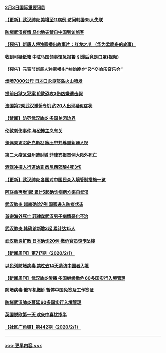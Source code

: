 #### [2月3日国际重要讯息](../pages/prog202/a102767896.md?t=02031833) 
#### [【更新】武汉肺炎 美增至11病例 访问韩国65人失联](../pages/prog202/a102758911.md?t=02031833) 
#### [防堵武汉疫情 马尔地夫禁自中国到访旅客](../pages/prog202/a102767847.md?t=02031833) 
#### [【预告】新唐人将独家播出故事片：红龙之爪 （华为孟晚舟的故事）](../pages/prog202/a102767728.md?t=02031833) 
#### [收到可疑纸箱 中驻马国领事馆急报警 引爆后竟是口罩(视频)](../pages/prog202/a102767695.md?t=02031833) 
#### [【预告】元宵节新唐人独家播出“神韵晚会”及“交响乐音乐会”](../pages/prog202/a102767674.md?t=02031833) 
#### [烟喷7000公尺 日本口永良部岛火山喷发](../pages/prog202/a102767687.md?t=02031833) 
#### [提前出狱又犯案 伦敦恐攻3伤凶嫌遭击毙](../pages/prog202/a102767635.md?t=02031833) 
#### [法国第2架武汉撤侨专机 约20人出现疑似症状](../pages/prog202/a102767617.md?t=02031833) 
#### [【禁闻】防范武汉肺炎  多国关闭边界](../pages/prog202/a102767542.md?t=02031833) 
#### [伦敦刺伤事件 与恐怖主义有关](../pages/prog202/a102767509.md?t=02031833) 
#### [蓬佩奥访哈萨克斯坦 施压中共尊重新疆人权](../pages/prog202/a102767395.md?t=02031833) 
#### [第二大疫区温州遭封城 菲律宾报首例大陆外死亡](../pages/prog202/a102767388.md?t=02031833) 
#### [酒驾冲撞人行道幼童 悉尼西郊酿4死3伤](../pages/prog202/a102767238.md?t=02031833) 
#### [【更新】武汉肺炎 各国对中国民众入境管制措施一览](../pages/prog202/a102767170.md?t=02031833) 
#### [阿联酋再增1起 累计5起确诊病例均来自武汉](../pages/prog202/a102767207.md?t=02031833) 
#### [武汉肺炎 越南确诊7例 国家进入防疫状态](../pages/prog202/a102767186.md?t=02031833) 
#### [首宗海外死亡 菲律宾武汉男子病情恶化不治](../pages/prog202/a102767150.md?t=02031833) 
#### [武汉肺炎 韩确诊新增3起 累计达15人](../pages/prog202/a102767132.md?t=02031833) 
#### [武汉肺炎扩散 日本确诊20例 撤侨官员惊传坠楼](../pages/prog202/a102767109.md?t=02031833) 
#### [【新闻周刊】第717期（2020/2/1）](../pages/prog202/a102767114.md?t=02031833) 
#### [以色列防堵病毒 禁过去14天造访中国者入境](../pages/prog202/a102767091.md?t=02031833) 
#### [【新闻周刊】武汉肺炎传播 多国继续撤侨 60多国实行入境管理](../pages/prog202/a102767044.md?t=02031833) 
#### [防堵病毒 俄军机撤侨 暂停中国免签及工作签证](../pages/prog202/a102767084.md?t=02031833) 
#### [防堵武汉肺炎蔓延 60多国实行入境管理](../pages/prog202/a102766756.md?t=02031833) 
#### [英国脱欧第一天 欢庆中喜忧掺半](../pages/prog202/a102766971.md?t=02031833) 
#### [【社区广角镜】第442期（2020/2/1）](../pages/prog202/a102766826.md?t=02031833) 

----
#### [ >>> 更早内容 <<< ](../indexes/prog202-earlier.md)
